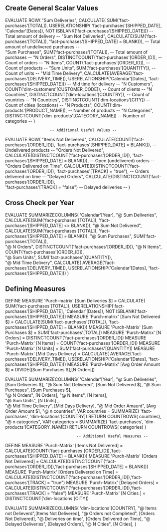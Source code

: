 ## Create General Scalar Values 

EVALUATE
ROW(
	"Sum Deliveries", CALCULATE(
		SUM('fact-purchases'[TOTAL]),
			USERELATIONSHIP(
			'fact-purchases'[SHIPPED_DATE],
			'Calendar'[Dates]),
			NOT ISBLANK('fact-purchases'[SHIPPED_DATE]))               				-- Total amount of delivery --
	"Sum Not Deliveried", CALCULATE(SUM('fact-purchases'[TOTAL]),
			'fact-purchases'[SHIPPED_DATE] = BLANK()),                  			-- Total amount of undelivered purchases --                        
	"Sum Purchases", SUM('fact-purchases'[TOTAL]),                      			-- Total amount of purchases --
	"N Orders", DISTINCTCOUNT('fact-purchases'[ORDER_ID]),              			-- Count of orders --
	"N Items", COUNT('fact-purchases'[ORDER_ID]),                       			-- Count of products --
	"Sum Units", SUM('fact-purchases'[QUANTITY]),                       			-- Count of units --
	"Mid Time Delivery", CALCULATE(AVERAGE('fact-purchases'[DELIVERY_TIME]),
		USERELATIONSHIP('Calendar'[Dates], 'fact-purchases'[SHIPPED_DATE]))      	-- Mid time for delivery --
	"N Customers", COUNT('dim-customers'[CUSTOMER_CODE]),               			-- Count of clients --
	"N Countries", DISTINCTCOUNT('dim-locations'[COUNTRY]),             			-- Count of vountries --
	"N Countries", DISTINCTCOUNT('dim-locations'[CITY])                 			-- Count of cities (locations) -- 
	"N Products", COUNT('dim-products'[PRODUCT_NAME]),                  			-- Number of products --
	"N Categories", DISTINCTCOUNT('dim-products'[CATEGORY_NAME])        			-- Number of categories --
	)

                        -- Additional Useful Values --
EVALUATE
ROW(
	"Items Not Delivered", CALCULATE(COUNT('fact-purchases'[ORDER_ID]),
		'fact-purchases'[SHIPPED_DATE] = BLANK()),                              	-- Undelivered products --
	"Orders Not Delivered", CALCULATE(DISTINCTCOUNT('fact-purchases'[ORDER_ID]),
		'fact-purchases'[SHIPPED_DATE] = BLANK()),                              	-- Open (undelivered) orders --
	"Orders Delivered on Time", CALCULATE(DISTINCTCOUNT('fact-purchases'[ORDER_ID]),
		'fact-purchases'[TRACK] = "true"),                                      	-- Orders delivered on time -- 
	"Delayed Orders", CALCULATE(DISTINCTCOUNT('fact-purchases'[ORDER_ID]),          
		'fact-purchases'[TRACK] = "false")                                      	-- Delayed deliveries --
)


## Cross Check per Year

EVALUATE
    SUMMARIZECOLUMNS(
        'Calendar'[Year], 
        "@ Sum Deliveries", CALCULATE(SUM('fact-purchases'[TOTAL]), 'fact-purchases'[SHIPPED_DATE] <> BLANK()),
        "@ Sum Not Delivered", CALCULATE(SUM('fact-purchases'[TOTAL]), 'fact-purchases'[SHIPPED_DATE] = BLANK()),
        "@ Sum Purchases", SUM('fact-purchases'[TOTAL]),         
        "@ N Orders", DISTINCTCOUNT('fact-purchases'[ORDER_ID]), 
        "@ N Items", COUNT('fact-purchases'[ORDER_ID]),          
        "@ Sum Units", SUM('fact-purchases'[QUANTITY]),          
        "@ Mid Time Delivery", CALCULATE( AVERAGE('fact-purchases'[DELIVERY_TIME]),
        						USERELATIONSHIP('Calendar'[Dates], 'fact-purchases'[SHIPPED_DATE]))
            )


## Defining Measures

DEFINE
    MEASURE 'Purch-matrix' [Sum Deliveries $] = CALCULATE(
			SUM('fact-purchases'[TOTAL]),
			USERELATIONSHIP('fact-purchases'[SHIPPED_DATE],
							'Calendar'[Dates]),
			NOT ISBLANK('fact-purchases'[SHIPPED_DATE]))
    MEASURE 'Purch-matrix' [Sum Not Delivered $] = CALCULATE(SUM('fact-purchases'[TOTAL]),
	        'fact-purchases'[SHIPPED_DATE] = BLANK())
	MEASURE 'Purch-Matrix' [Sum Purchases $] = SUM('fact-purchases'[TOTAL])
	MEASURE 'Purch-Matrix' [N Orders] = DISTINCTCOUNT('fact-purchases'[ORDER_ID])
	MEASURE 'Purch-Matrix' [N Items] = COUNT('fact-purchases'[ORDER_ID])
	MEASURE 'Purch-Matrix' [N Units] = SUM('fact-purchases'[QUANTITY])
	MEASURE 'Purch-Matrix' [Mid Days Delivery] = CALCULATE( AVERAGE('fact-purchases'[DELIVERY_TIME]),
        						USERELATIONSHIP('Calendar'[Dates], 'fact-purchases'[SHIPPED_DATE]))
    MEASURE 'Purch-Matrix' [Avg Order Amount $] = DIVIDE([Sum Purchases $],[N Orders])
        
EVALUATE
    SUMMARIZECOLUMNS(
    	'Calendar'[Year],
        "@ Sum Deliveries", [Sum Deliveries $],
        "@ Sum Not Delivered", [Sum Not Delivered $],
        "@ Sum Purchases", [Sum Purchases $],         
        "@ N Orders", [N Orders], 
        "@ N Items", [N Items],          
        "@ Sum Units", [N Units] ,          
        "@ Mid Time Delivery", [Mid Days Delivery],
        "@ Mid Order Amaunt", [Avg Order Amount $],
		"@ n countries", 
        	VAR countries =
        		SUMMARIZE(
        			'fact-purchases',
        			'dim-locations'[COUNTRY])
        				RETURN
        					COUNTROWS(
        					countries),
        "@ n categories", 
        	VAR categories =
        		SUMMARIZE(
        			'fact-purchases',
        			'dim-products'[CATEGORY_NAME])
        				RETURN
        					COUNTROWS(
        					categories)
        )


                                    -- Additional Useful Measures --

DEFINE
	MEASURE 'Purch-Matrix' [Items Not Delivered] = 
			CALCULATE(COUNT('fact-purchases'[ORDER_ID]),'fact-purchases'[SHIPPED_DATE] = BLANK())
	MEASURE 'Purch-Matrix' [Orders Not Delivered] = 
			CALCULATE(DISTINCTCOUNT('fact-purchases'[ORDER_ID]),'fact-purchases'[SHIPPED_DATE] = BLANK())
	MEASURE 'Purch-Matrix' [Orders Delivered on Time] = 
			CALCULATE(DISTINCTCOUNT('fact-purchases'[ORDER_ID]),'fact-purchases'[TRACK] = "true")
	MEASURE 'Purch-Matrix' [Delayed Orders] = 
			CALCULATE(DISTINCTCOUNT('fact-purchases'[ORDER_ID]),'fact-purchases'[TRACK] = "false")
	MEASURE 'Purch-Matrix' [N Cities ] = DISTINCTCOUNT('dim-locations'[CITY])

EVALUATE
	SUMMARIZECOLUMNS(
		'dim-locations'[COUNTRY],
		"@ Items not Delieverd",[Items Not Delivered],
		"@ Orders not Completed", [Orders Not Delivered],
		"@ Deliveries on time", [Orders Delivered on Time],
		"@ Delayed Deliveries", [Delayed Orders],
		"@ N Cities", [N Cities],
		)